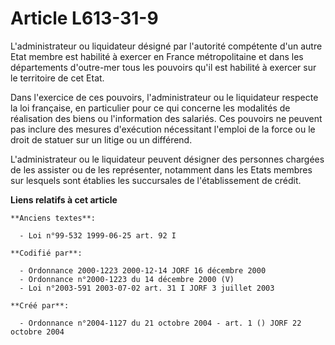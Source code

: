 # Article L613-31-9

L'administrateur ou liquidateur désigné par l'autorité compétente d'un autre Etat membre est habilité à exercer en France
métropolitaine et dans les départements d'outre-mer tous les pouvoirs qu'il est habilité à exercer sur le territoire de cet
Etat.

Dans l'exercice de ces pouvoirs, l'administrateur ou le liquidateur respecte la loi française, en particulier pour ce qui
concerne les modalités de réalisation des biens ou l'information des salariés. Ces pouvoirs ne peuvent pas inclure des
mesures d'exécution nécessitant l'emploi de la force ou le droit de statuer sur un litige ou un différend.

L'administrateur ou le liquidateur peuvent désigner des personnes chargées de les assister ou de les représenter, notamment
dans les Etats membres sur lesquels sont établies les succursales de l'établissement de crédit.

**Liens relatifs à cet article**

	**Anciens textes**:

	  - Loi n°99-532 1999-06-25 art. 92 I

	**Codifié par**:

	  - Ordonnance 2000-1223 2000-12-14 JORF 16 décembre 2000
	  - Ordonnance n°2000-1223 du 14 décembre 2000 (V)
	  - Loi n°2003-591 2003-07-02 art. 31 I JORF 3 juillet 2003

	**Créé par**:

	  - Ordonnance n°2004-1127 du 21 octobre 2004 - art. 1 () JORF 22 octobre 2004
